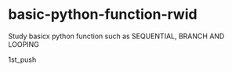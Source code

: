 # basic-python-function-rwid

Study basicx python function such as SEQUENTIAL, BRANCH AND LOOPING

1st_push 